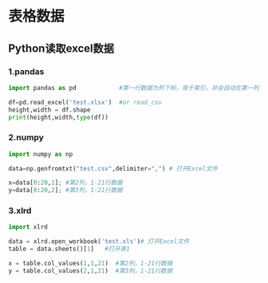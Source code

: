 # 表格数据

## Python读取excel数据

### 1.pandas

```python
import pandas as pd            #第一行数据为列下标，用于索引，并会自动在第一列之前加一列行索引

df=pd.read_excel('test.xlsx')  #or read_csv
height,width = df.shape
print(height,width,type(df))
```

### 2.numpy

```python
import numpy as np

data=np.genfromtxt("test.csv",delimiter=",") # 打开Excel文件

x=data[0:20,1]; #第2列，1-21行数据
y=data[0:20,2]; #第3列，1-21行数据
```

### 3.xlrd

```python
import xlrd

data = xlrd.open_workbook('test.xls')# 打开Excel文件
table = data.sheets()[1]   #打开表1

x = table.col_values(1,1,21)  #第2列，1-21行数据
y = table.col_values(2,1,21)  #第3列，1-21行数据

```

